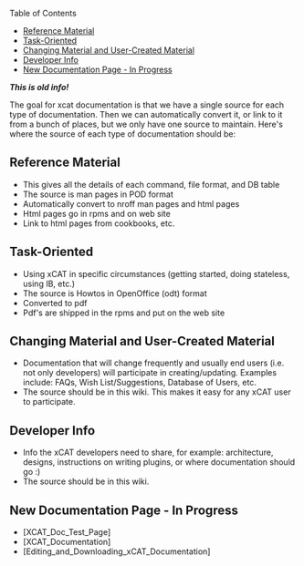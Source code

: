 <!-- START doctoc generated TOC please keep comment here to allow auto update -->
<!-- DON'T EDIT THIS SECTION, INSTEAD RE-RUN doctoc TO UPDATE -->
Table of Contents

- [Reference Material](#reference-material)
- [Task-Oriented](#task-oriented)
- [Changing Material and User-Created Material](#changing-material-and-user-created-material)
- [Developer Info](#developer-info)
- [New Documentation Page - In Progress](#new-documentation-page---in-progress)

<!-- END doctoc generated TOC please keep comment here to allow auto update -->

_**This is old info!**_

The goal for xcat documentation is that we have a single source for each type of documentation. Then we can automatically convert it, or link to it from a bunch of places, but we only have one source to maintain. Here's where the source of each type of documentation should be: 


## Reference Material

  * This gives all the details of each command, file format, and DB table 
  * The source is man pages in POD format 
  * Automatically convert to nroff man pages and html pages 
  * Html pages go in rpms and on web site 
  * Link to html pages from cookbooks, etc. 

## Task-Oriented

  * Using xCAT in specific circumstances (getting started, doing stateless, using IB, etc.) 
  * The source is Howtos in OpenOffice (odt) format 
  * Converted to pdf 
  * Pdf's are shipped in the rpms and put on the web site 

## Changing Material and User-Created Material

  * Documentation that will change frequently and usually end users (i.e. not only developers) will participate in creating/updating. Examples include: FAQs, Wish List/Suggestions, Database of Users, etc. 
  * The source should be in this wiki. This makes it easy for any xCAT user to participate. 

## Developer Info

  * Info the xCAT developers need to share, for example: architecture, designs, instructions on writing plugins, or where documentation should go&nbsp;:) 
  * The source should be in this wiki. 

## New Documentation Page - In Progress

  * [XCAT_Doc_Test_Page] 
  * [XCAT_Documentation] 
  * [Editing_and_Downloading_xCAT_Documentation] 
